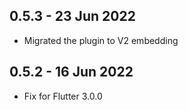 ## 0.5.3 - 23 Jun 2022

  * Migrated the plugin to V2 embedding

## 0.5.2 - 16 Jun 2022

  * Fix for Flutter 3.0.0